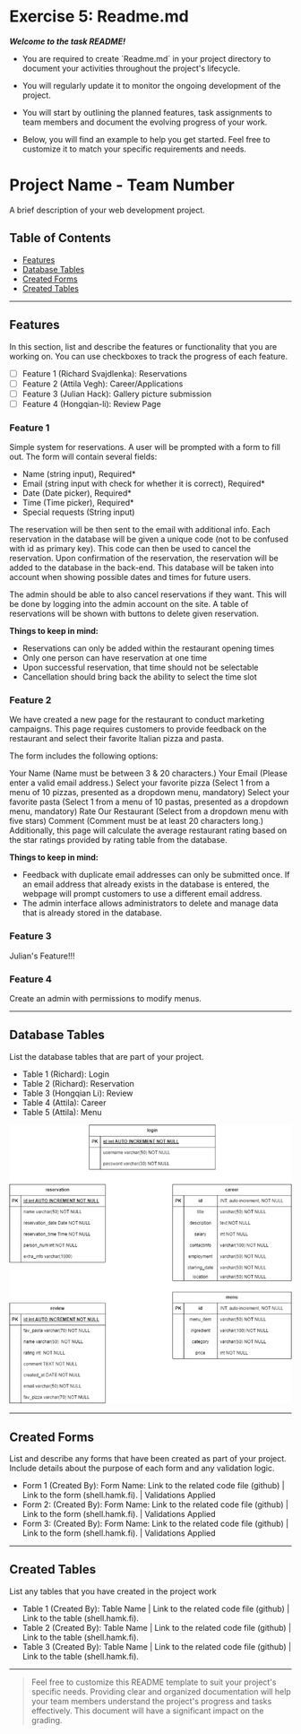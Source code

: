 # Exercise 5: Readme.md

***Welcome to the task README!***

- You are required to create ´Readme.md´ in your project directory to document your activities throughout the project's
  lifecycle.
- You will regularly update it to monitor the ongoing development of the project.

- You will start by outlining the planned features, task assignments to team members and document the evolving progress
  of your work.

- Below, you will find an example to help you get started. Feel free to customize it to match your specific requirements
  and needs.

# Project Name - Team Number

A brief description of your web development project.

## Table of Contents

- [Features](#features)
- [Database Tables](#database-tables)
- [Created Forms](#created-forms)
- [Created Tables](#created-tables)

---

## Features

In this section, list and describe the features or functionality that you are working on. You can use checkboxes to
track the progress of each feature.

- [ ] Feature 1 (Richard Svajdlenka): Reservations
- [ ] Feature 2 (Attila Vegh): Career/Applications
- [ ] Feature 3 (Julian Hack): Gallery picture submission
- [ ] Feature 4 (Hongqian-li): Review Page

### Feature 1

Simple system for reservations. A user will be prompted with a form to fill out. The form will contain several fields:

- Name (string input), Required*
- Email (string input with check for whether it is correct), Required*
- Date (Date picker), Required*
- Time (Time picker), Required*
- Special requests (String input)

The reservation will be then sent to the email with additional info. Each reservation in the database will be given a
unique code (not to be confused with id as primary key). This code can then be used to cancel the reservation. Upon
confirmation of the reservation, the reservation will be added to the database in the back-end. This database will be
taken into account when showing possible dates and times for future users.

The admin should be able to also cancel reservations if they want. This will be done by logging into the admin
account on the site. A table of reservations will be shown with buttons to delete given reservation.

**Things to keep in mind:**
 - Reservations can only be added within the restaurant opening times
 - Only one person can have reservation at one time
 - Upon successful reservation, that time should not be selectable
 - Cancellation should bring back the ability to select the time slot

### Feature 2

We have created a new page for the restaurant to conduct marketing campaigns. This page requires customers to provide feedback on the restaurant and select their favorite Italian pizza and pasta.

The form includes the following options:

Your Name (Name must be between 3 & 20 characters.)
Your Email (Please enter a valid email address.)
Select your favorite pizza (Select 1 from a menu of 10 pizzas, presented as a dropdown menu, mandatory)
Select your favorite pasta (Select 1 from a menu of 10 pastas, presented as a dropdown menu, mandatory)
Rate Our Restaurant (Select from a dropdown menu with five stars)
Comment (Comment must be at least 20 characters long.)
Additionally, this page will calculate the average restaurant rating based on the star ratings provided by rating table from the database.

**Things to keep in mind:**
 - Feedback with duplicate email addresses can only be submitted once. If an email address that already exists in the database is entered, the webpage will prompt customers to use a different email address.
 - The admin interface allows administrators to delete and manage data that is already stored in the database.

### Feature 3

Julian's Feature!!!

### Feature 4

Create an admin with permissions to modify menus.

---

## Database Tables

List the database tables that are part of your project.

- Table 1 (Richard): Login
- Table 2 (Richard): Reservation
- Table 3 (Hongqian Li): Review
- Table 4 (Attila): Career
- Table 5 (Attila): Menu

![ER Diagrams](images/README/ER_Diagram.png)

---

## Created Forms

List and describe any forms that have been created as part of your project. Include details about the purpose of each
form and any validation logic.

- Form 1 (Created By): Form Name: Link to the related code file (github) | Link to the form (shell.hamk.fi). |
  Validations Applied
- Form 2: (Created By): Form Name: Link to the related code file (github) | Link to the form (shell.hamk.fi). |
  Validations Applied
- Form 3: (Created By): Form Name: Link to the related code file (github) | Link to the form (shell.hamk.fi). |
  Validations Applied

---

## Created Tables

List any tables that you have created in the project work

- Table 1 (Created By): Table Name | Link to the related code file (github) | Link to the table (shell.hamk.fi).
- Table 2 (Created By): Table Name | Link to the related code file (github) | Link to the table (shell.hamk.fi).
- Table 3 (Created By): Table Name | Link to the related code file (github) | Link to the table (shell.hamk.fi).

---



> Feel free to customize this README template to suit your project's specific needs. Providing clear and organized
> documentation will help your team members understand the project's progress and tasks effectively. This document will
> have a significant impact on the grading. 
